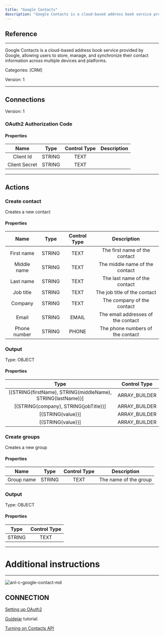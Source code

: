 ```yaml
---
title: "Google Contacts"
description: "Google Contacts is a cloud-based address book service provided by Google, allowing users to store, manage, and synchronize their contact information across multiple devices and platforms."
---
```

## Reference
<hr />

Google Contacts is a cloud-based address book service provided by Google, allowing users to store, manage, and synchronize their contact information across multiple devices and platforms.


Categories: [CRM]


Version: 1

<hr />



## Connections

Version: 1


### OAuth2 Authorization Code

#### Properties

|      Name      |     Type     |     Control Type     |     Description     |
|:--------------:|:------------:|:--------------------:|:-------------------:|
| Client Id | STRING | TEXT  |  |
| Client Secret | STRING | TEXT  |  |





<hr />





## Actions


### Create contact
Creates a new contact

#### Properties

|      Name      |     Type     |     Control Type     |     Description     |
|:--------------:|:------------:|:--------------------:|:-------------------:|
| First name | STRING | TEXT  |  The first name of the contact  |
| Middle name | STRING | TEXT  |  The middle name of the contact  |
| Last name | STRING | TEXT  |  The last name of the contact  |
| Job title | STRING | TEXT  |  The job title of the contact  |
| Company | STRING | TEXT  |  The company of the contact  |
| Email | STRING | EMAIL  |  The email addresses of the contact  |
| Phone number | STRING | PHONE  |  The phone numbers of the contact  |


### Output



Type: OBJECT

#### Properties

|     Type     |     Control Type     |
|:------------:|:--------------------:|
| [{STRING(firstName), STRING(middleName), STRING(lastName)}] | ARRAY_BUILDER  |
| [{STRING(company), STRING(jobTitle)}] | ARRAY_BUILDER  |
| [{STRING(value)}] | ARRAY_BUILDER  |
| [{STRING(value)}] | ARRAY_BUILDER  |





### Create groups
Creates a new group

#### Properties

|      Name      |     Type     |     Control Type     |     Description     |
|:--------------:|:------------:|:--------------------:|:-------------------:|
| Group name | STRING | TEXT  |  The name of the group  |


### Output



Type: OBJECT

#### Properties

|     Type     |     Control Type     |
|:------------:|:--------------------:|
| STRING | TEXT  |





<hr />

# Additional instructions
<hr />

![anl-c-google-contact-md](https://static.scarf.sh/a.png?x-pxid=7efc8d76-26a8-487e-8ca0-0b789556bf64)
## CONNECTION

[Setting up OAuth2](https://support.google.com/googleapi/answer/6158849?hl=en)

[Guidejar](https://guidejar.com/guides/fec74020-26bb-43dd-814c-f8b907f6f45b) tutorial.

[Turning on Contacts API](https://guidejar.com/guides/0273c3ce-b963-45c0-b7f9-25e893ef060c)

